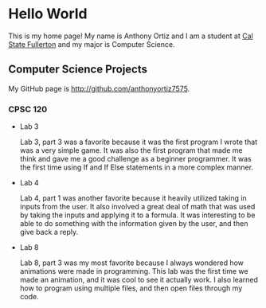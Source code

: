 # Hello World

This is my home page! My name is Anthony Ortiz and I am a student at [Cal State Fullerton](http://www.fullerton.edu/) and my major is Computer Science.

## Computer Science Projects

My GitHub page is http://github.com/anthonyortiz7575.

### CPSC 120

* Lab 3

    Lab 3, part 3 was a favorite because it was the first program I wrote that
    was a very simple game. It was also the first program that made me think
    and gave me a good challenge as a beginner programmer. It was the first time
    using If and If Else statements in a more complex manner.

* Lab 4

    Lab 4, part 1 was another favorite because it heavily utilized taking in inputs
    from the user. It also involved a great deal of math that was used by taking
    the inputs and applying it to a formula. It was interesting to be able to do
    something with the information given by the user, and then give back a reply.

* Lab 8

    Lab 8, part 3 was my most favorite because I always wondered how animations were
    made in programming. This lab was the first time we made an animation, and it was
    cool to see it actually work. I also learned how to program using multiple files,
    and then open files through my code.